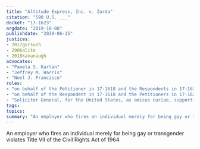 ```yaml
---
title: "Altitude Express, Inc. v. Zarda"
citation: "590 U.S. ___"
docket: "17-1623"
argdate: "2019-10-08"
publishdate: "2020-06-15"
justices:
- 2017gorsuch
- 2006alito
- 2018kavanaugh
advocates:
- "Pamela S. Karlan"
- "Jeffrey M. Harris"
- "Noel J. Francisco"
roles:
- "on behalf of the Petitioner in 17-1618 and the Respondents in 17-1623"
- "on behalf of the Respondent in 17-1618 and the Petitioners in 17-1623"
- "Solicitor General, for the United States, as amicus curiae, supporting affirmance in 17-1618 and reversal in 17-1623"
tags:
topics:
summary: "An employer who fires an individual merely for being gay or transgender violates Title VII of the Civil Rights Act of 1964."
---
```

An employer who fires an individual merely for being gay or transgender violates Title VII of the Civil Rights Act of 1964.
